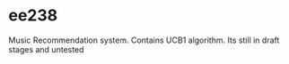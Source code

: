 # ee238

Music Recommendation system.
Contains UCB1 algorithm. Its still in draft stages and untested
